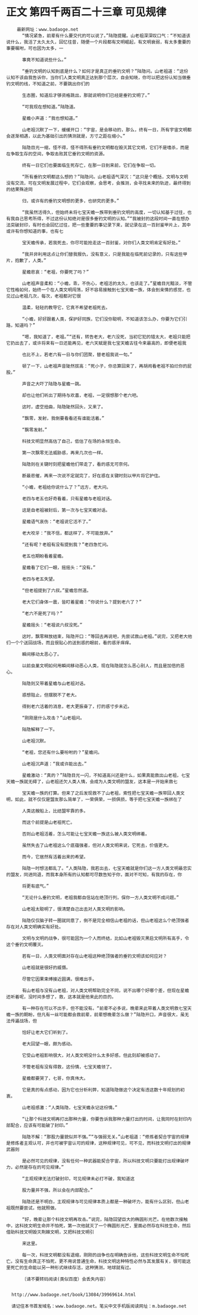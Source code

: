 # 正文 第四千两百二十三章 可见规律
        最新网址：www.badaoge.net
          “情况紧急，前辈有什么要交代的可以说了。”陆隐提醒。山老祖深深叹口气：“不知道该说什么，我活了太久太久，回忆往昔，随便一个片段都有文明崛起，有文明衰弱，有太多重要的事要嘱咐，可也因为太多，一
      
          事竟不知道说些什么。”
      
          “垂钓文明的认知到底是什么？如何才是真正的垂钓文明？”陆隐问。山老祖道：“这份认知不该由我告诉你，当你们人类文明真正达到那个层次，自会知晓，你可以把这份认知当做垂钓文明的线，不知道之前，不要跳出你们的
      
          生态圈，知道后才够资格跳出，那就说明你们已经是垂钓文明了。”
      
          “可我现在想知道。”陆隐道。
      
          星蟾小声道：“我也想知道。”
      
          山老祖沉默了一下，缓缓开口：“宇宙，是会移动的，那么，终有一日，所有宇宙文明都会逐渐相遇，以此为基础引出的猜测就是，方寸之距在缩小。”
      
          陆隐目光一缩，怪不得，怪不得所有垂钓文明都在毁灭其它文明，它们不是嗜杀，而是在争取生存的空间，争取击败其它垂钓文明的资源。
      
          终有一日它们也要面临生死存亡，在那一日到来前，它们在争取一切。
      
          “所有垂钓文明都这么想的？”陆隐问。山老祖语气深沉：“这只是个概括，文明与文明没有交流，可在文明发展过程中，它们会观察，会思考，会推测，会寻找未来的轨迹，最终得到的结果殊途同
      
          归，或许有的垂钓文明想的更多，也研究的更多。”
      
          “我虽然活得久，但始终未将七宝天蟾一族带到垂钓文明的高度，一切认知基于过往，也有我自己思考所得，不过这份认知绝对是很多垂钓文明的认知。”“我被封的这段时间一直在想办法突破封印，有时也会回忆过往，把一些重要的事记录下来，就记录在这一百封鉴甲片上，其中或许有你想知道的事，也有七
      
          宝天蟾传承，若我死去，你尽可能抢走这一百封鉴，对你们人类文明肯定有好处。”
      
          “我并非利用这点让你们替我报仇，没有意义，只是我能在临死前记录的，只有这些甲片，抱歉了，人类。”
      
          星蟾悲哀：“老祖，你要死了吗？”
      
          山老祖声音柔和：“小蟾，乖，不伤心，老祖活的太久，也该走了。”星蟾目光黯淡，不管它性格如何，始终一个在人类文明闯荡，好不容易接触到七宝天蟾一族，体会到亲情的感觉，也见过山老祖几次，每次，老祖都对它很
      
          温柔，轻轻的教导它，它真不希望老祖死去。
      
          “小蟾，好好跟着人类，保护好同族，它们没你聪明，不知道该怎么办，你要为它们引路，知道吗？”
      
          “嗯，我知道了，老祖。”“还有，转告老大，老六没死，当初它犯的错太大，老祖只能把它扔出去了，或许将来有一日还能再见，老六天赋是我七宝天蟾古往今来最高的，即便老祖我
      
          也比不上，若老六有一日与你们团聚，替老祖我说一句。”
      
          顿了一下，山老祖声音陡然拔高：“死小子，你总算回来了，再胡闹看老祖不拍烂你的屁股。”
      
          声音之大吓了陆隐与星蟾一跳。
      
          却也让他们听出了期待与欢喜，老祖，一定很想那个老六吧。
      
          这时，虚空扭曲，陆隐陡然回头，又来了。
      
          “飘零，发射，我倒要看看还有谁能活着。”
      
          “飘零发射。”
      
          科技文明显然高估了自己，低估了在场的永恒生命。
      
          第一次飘零无法威胁惑，再来几次也一样。
      
          陆隐则在关键时刻把星蟾他们带走了，看的惑无可奈何。
      
          断最悲催，再来一次说不定就完了，好在惑在关键时刻以甲片将它护住。
      
          “小蟾，老祖给你说什么了？”远方，老大问。
      
          老四与老五也好奇看着，只有星蟾与老祖对话。
      
          这是自老祖被封后，第一次与七宝天蟾对话。
      
          星蟾语气哀伤：“老祖说它活不了。”
      
          老大咬牙：“我不信，都这样了，不可能放弃。”
      
          “还有呢？老祖有没有提到我？”老四急忙问。
      
          老五也期盼看着星蟾。
      
          星蟾看了它们一眼，摇摇头：“没有。”
      
          老四与老五失望。
      
          “但老祖提到了六叔。”星蟾忽然道。
      
          老大它们身体一震，皆盯着星蟾：“你说什么？提到老六了？”
      
          “老六不是死了吗？”
      
          星蟾摇头：“老祖说六叔没死。”
      
          这时，飘零释放结束，陆隐开口：“等回去再说吧，先尝试救山老祖。”说完，又把老大他们一个个送回战场，而且很贴心的送到惑的眼前，看的惑牙痒痒。
      
          瞬间移动太恶心了。
      
          以前虫巢文明如何用瞬间移动恶心人类，现在陆隐就怎么恶心别人，而且是加倍的恶心。
      
          陆隐则又带着星蟾与山老祖对话。
      
          惑想阻止，但摆脱不了老大。
      
          得到老六活着的消息，老大更振奋了，打的惑寸步未近。
      
          “刚刚是什么攻击？”山老祖问。
      
          陆隐解释了一下。
      
          山老祖沉默。
      
          “老祖，您还有什么要吩咐的？”星蟾问。
      
          山老祖沉声道：“我或许能出去。”
      
          星蟾激动：“真的？”陆隐目光一闪，不知道高兴还是什么，如果真能救出山老祖，七宝天蟾一族就无碍了，山老祖还欠人类人情，会成为人类文明的盟友，这本是一开始来救七
      
          宝天蟾一族的打算。但来了之后发现救不了山老祖，索性把七宝天蟾一族带回人类文明，如此，就不仅仅是盟友那么简单了，一荣俱荣，一损俱损，等于把七宝天蟾一族绑在了
      
          人类这艘船上，比结盟牢靠的多。
      
          而这个前提是山老祖死亡。
      
          否则山老祖活着，怎么可能让七宝天蟾一族这么被人类文明绑着。
      
          虽然失去了山老祖这么个底蕴强者，但对人类文明来说，它死去，价值更大。
      
          而今，它居然有活着出来的希望。
      
          陆隐一时想法都乱了。“人类陆隐，我若出去，七宝天蟾就是你们这一方人类文明最忠实的盟友，同进同退，而我本身所有的认知都可尽数告知于你，面对不可知，有我的存在，你
      
          将更有底气。”
      
          “无论什么垂钓文明，老祖我都自信站在绝顶行列，保你一方人类文明不成问题。”
      
          山老祖太聪明了，很清楚自己出去对人类文明的影响。
      
          陆隐仅仅脑子转一圈就同意了，倒不是完全相信山老祖的话，但山老祖这么个绝顶强者存在对人类文明确实有好处。
      
          文明与文明的战争，很可能因为一个人而终结，比如山老祖毁灭黑启文明所有高手，令这个垂钓文明覆灭。
      
          若有一日，人类文明面对存在山老祖这种绝顶强者的垂钓文明该如何应对？
      
          山老祖就是很好的威慑。
      
          尽管它因果束缚接近圆满，很难出手。
      
          有山老祖与没有山老祖，对人类文明帮助完全不同，说不出哪个好哪个差，但现在星蟾还听着呢，没时间多想了，救，这本就是他来此的目的。
      
          有一种存在可以不出手，但不能没有。“前辈不必多说，晚辈来此带着人类文明救七宝天蟾一族的期盼，但凡有一丝可能都会救前辈，前辈想晚辈怎么做？”陆隐开口，声音很大，虽无法传遍战场，但
      
          恰好让老大它们听到了。
      
          老大回望一眼，颇为感动。
      
          它受山老祖影响很大，对人类文明没什么太多好感，但此刻却被感动了。
      
          不管老祖有没有得救，这份情，七宝天蟾领了。
      
          星蟾都要哭了，七哥，你真伟大。
      
          它是真的有点感动，因为它也分析利弊，知道陆隐做这个决定有违这数十年规划的初衷。
      
          山老祖感激：“人类陆隐，七宝天蟾永记这份情。”
      
          “让那个科技文明再打出那种力量，你要告诉我那种力量打出的时间，让我同时在封印内部配合，应该有可能破了封印。”
      
          陆隐不解：“那股力量貌似并不强。”“与强弱无关。”山老祖道：“修炼者契合宇宙的规律是修炼者主观认可，并也可被宇宙认可的规律，这种规律可见，可不见，而科技文明打出的规律武器则
      
          是必然可见的规律，没有任何一种武器能契合宇宙，所以科技文明只要能打出规律破坏力，必然是存在的可见规律。”
      
          “主观规律无法打破封印，可见规律未必打不破，我知道这
      
          股力量并不强，所以会在内部配合。”
      
          陆隐还是不明白，主观规律与可见规律本质上都是一种破坏力，能有什么区别，但山老祖既然要尝试，他就照做。
      
          “好，晚辈让那个科技文明再攻击。”说完，陆隐回望巨大的椭圆形光芒。在他数次接触中，这科技文明生命并不怕死，第一次他就灭了一个椭圆形光芒，里面必然存在科技生命，然后借助科技文明毁灭荆棘文明，又把科技文明引
      
          来这里。
      
          每一次，科技文明都没有退缩，刚刚的战争也在明确告诉他，这些科技文明生命不怕死亡。没有生命真正不怕死，更不用说普通生命，科技文明这种特性必然与其发展有关，很可能这里死亡的生命能以另一种形式继续存活，这种猜测，地球就有过。
      
          〔请不要转码阅读(类似百度）会丢失内容〕
      
      
      http://www.badaoge.net/book/13084/39969614.html
      
      请记住本书首发域名：www.badaoge.net。笔尖中文手机版阅读网址：m.badaoge.net